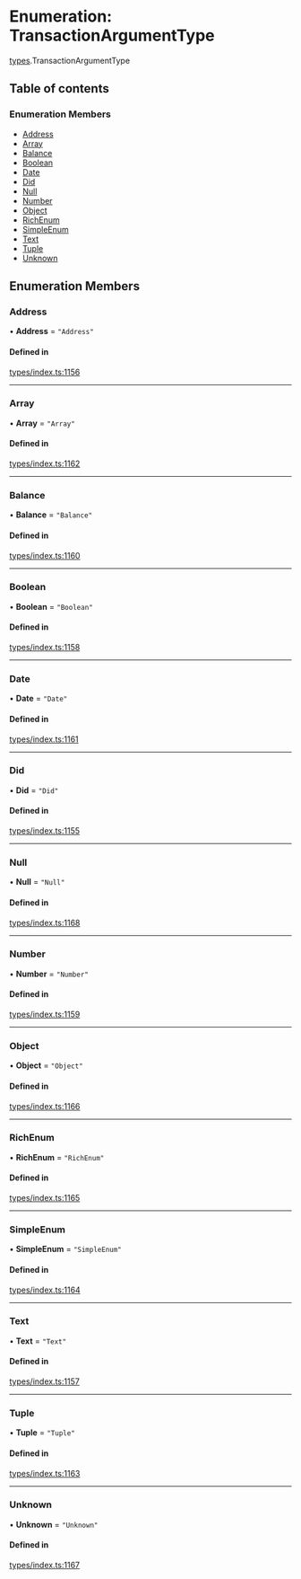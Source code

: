 # Enumeration: TransactionArgumentType

[types](../wiki/types).TransactionArgumentType

## Table of contents

### Enumeration Members

- [Address](../wiki/types.TransactionArgumentType#address)
- [Array](../wiki/types.TransactionArgumentType#array)
- [Balance](../wiki/types.TransactionArgumentType#balance)
- [Boolean](../wiki/types.TransactionArgumentType#boolean)
- [Date](../wiki/types.TransactionArgumentType#date)
- [Did](../wiki/types.TransactionArgumentType#did)
- [Null](../wiki/types.TransactionArgumentType#null)
- [Number](../wiki/types.TransactionArgumentType#number)
- [Object](../wiki/types.TransactionArgumentType#object)
- [RichEnum](../wiki/types.TransactionArgumentType#richenum)
- [SimpleEnum](../wiki/types.TransactionArgumentType#simpleenum)
- [Text](../wiki/types.TransactionArgumentType#text)
- [Tuple](../wiki/types.TransactionArgumentType#tuple)
- [Unknown](../wiki/types.TransactionArgumentType#unknown)

## Enumeration Members

### Address

• **Address** = ``"Address"``

#### Defined in

[types/index.ts:1156](https://github.com/PolymeshAssociation/polymesh-sdk/blob/07b115c8/src/types/index.ts#L1156)

___

### Array

• **Array** = ``"Array"``

#### Defined in

[types/index.ts:1162](https://github.com/PolymeshAssociation/polymesh-sdk/blob/07b115c8/src/types/index.ts#L1162)

___

### Balance

• **Balance** = ``"Balance"``

#### Defined in

[types/index.ts:1160](https://github.com/PolymeshAssociation/polymesh-sdk/blob/07b115c8/src/types/index.ts#L1160)

___

### Boolean

• **Boolean** = ``"Boolean"``

#### Defined in

[types/index.ts:1158](https://github.com/PolymeshAssociation/polymesh-sdk/blob/07b115c8/src/types/index.ts#L1158)

___

### Date

• **Date** = ``"Date"``

#### Defined in

[types/index.ts:1161](https://github.com/PolymeshAssociation/polymesh-sdk/blob/07b115c8/src/types/index.ts#L1161)

___

### Did

• **Did** = ``"Did"``

#### Defined in

[types/index.ts:1155](https://github.com/PolymeshAssociation/polymesh-sdk/blob/07b115c8/src/types/index.ts#L1155)

___

### Null

• **Null** = ``"Null"``

#### Defined in

[types/index.ts:1168](https://github.com/PolymeshAssociation/polymesh-sdk/blob/07b115c8/src/types/index.ts#L1168)

___

### Number

• **Number** = ``"Number"``

#### Defined in

[types/index.ts:1159](https://github.com/PolymeshAssociation/polymesh-sdk/blob/07b115c8/src/types/index.ts#L1159)

___

### Object

• **Object** = ``"Object"``

#### Defined in

[types/index.ts:1166](https://github.com/PolymeshAssociation/polymesh-sdk/blob/07b115c8/src/types/index.ts#L1166)

___

### RichEnum

• **RichEnum** = ``"RichEnum"``

#### Defined in

[types/index.ts:1165](https://github.com/PolymeshAssociation/polymesh-sdk/blob/07b115c8/src/types/index.ts#L1165)

___

### SimpleEnum

• **SimpleEnum** = ``"SimpleEnum"``

#### Defined in

[types/index.ts:1164](https://github.com/PolymeshAssociation/polymesh-sdk/blob/07b115c8/src/types/index.ts#L1164)

___

### Text

• **Text** = ``"Text"``

#### Defined in

[types/index.ts:1157](https://github.com/PolymeshAssociation/polymesh-sdk/blob/07b115c8/src/types/index.ts#L1157)

___

### Tuple

• **Tuple** = ``"Tuple"``

#### Defined in

[types/index.ts:1163](https://github.com/PolymeshAssociation/polymesh-sdk/blob/07b115c8/src/types/index.ts#L1163)

___

### Unknown

• **Unknown** = ``"Unknown"``

#### Defined in

[types/index.ts:1167](https://github.com/PolymeshAssociation/polymesh-sdk/blob/07b115c8/src/types/index.ts#L1167)
